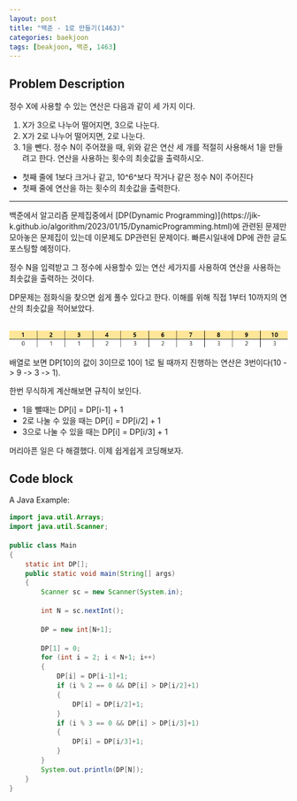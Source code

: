 ```yaml
---
layout: post
title: "백준 - 1로 만들기(1463)"
categories: baekjoon
tags: [beakjoon, 백준, 1463]
---
```


## Problem Description

정수 X에 사용할 수 있는 연산은 다음과 같이 세 가지 이다.

1.  X가 3으로 나누어 떨어지면, 3으로 나눈다.
2.  X가 2로 나누어 떨어지면, 2로 나눈다.
3.  1을 뺀다.
    정수 N이 주어졌을 때, 위와 같은 연산 세 개를 적절히 사용해서 1을 만들려고 한다. 연산을 사용하는 횟수의 최솟값을 출력하시오.

- 첫째 줄에 1보다 크거나 같고, 10^6^보다 작거나 같은 정수 N이 주어진다
- 첫째 줄에 연산을 하는 횟수의 최솟값을 출력한다.

<hr/>
백준에서 알고리즘 문제집중에서 [DP(Dynamic Programming)](https://jik-k.github.io/algorithm/2023/01/15/DynamicProgramming.html)에 관련된 문제만 모아놓은 문제집이 있는데
이문제도 DP관련된 문제이다. 빠른시일내에 DP에 관한 글도 포스팅할 예정이다. <br/>

정수 N을 입력받고 그 정수에 사용할수 있는 연산 세가지를 사용하여 연산을 사용하는 최솟값을 출력하는 것이다.

DP문제는 점화식을 찾으면 쉽게 풀수 있다고 한다.
이해를 위해 직접 1부터 10까지의 연산의 최솟값을 적어보았다.
<br/><br/>

![baekjoon1463](/assets/images/baekjoon1463.png)

배열로 보면 DP[10]의 값이 3이므로 10이 1로 될 때까지 진행하는 연산은 3번이다(10 -> 9 -> 3 -> 1).

한번 무식하게 계산해보면 규칙이 보인다.

- 1을 뺄때는 DP[i] = DP[i-1] + 1
- 2로 나눌 수 있을 때는 DP[i] = DP[i/2] + 1
- 3으로 나눌 수 있을 때는 DP[i] = DP[i/3] + 1

머리아픈 일은 다 해결했다. 이제 쉽게쉽게 코딩해보자.

## Code block

A Java Example:

```java
import java.util.Arrays;
import java.util.Scanner;

public class Main
{
	static int DP[];
	public static void main(String[] args)
	{
		Scanner sc = new Scanner(System.in);

		int N = sc.nextInt();

		DP = new int[N+1];

		DP[1] = 0;
		for (int i = 2; i < N+1; i++)
		{
			DP[i] = DP[i-1]+1;
			if (i % 2 == 0 && DP[i] > DP[i/2]+1)
			{
				DP[i] = DP[i/2]+1;
			}
			if (i % 3 == 0 && DP[i] > DP[i/3]+1)
			{
				DP[i] = DP[i/3]+1;
			}
		}
		System.out.println(DP[N]);
	}
}
```
